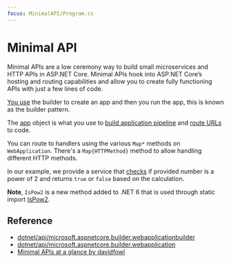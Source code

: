 ```yaml
---
focus: MinimalAPI/Program.cs
---
```


# Minimal API

Minimal APIs are a low ceremony way to build small microservices and HTTP APIs in ASP.NET Core. Minimal APIs hook into ASP.NET Core’s hosting and routing capabilities and allow you to create fully functioning APIs with just a few lines of code.

[You use](MinimalAPI/Program.cs:1) the builder to create an app and then you run the app, this is known as the builder pattern.

The [app](MinimalAPI/Program.cs:8) object is what you use to [build application pipeline](MinimalAPI/Program.cs:9-11) and [route URLs](MinimalAPI/Program.cs:13) to code.

You can route to handlers using the various `Map*` methods on `WebApplication`. There's a `Map{HTTPMethod}` method to allow handling different HTTP methods.

In our example, we provide a service that [checks](MinimalAPI/Program.cs:13) if provided number is a power of 2 and returns `true` or `false` based on the calculation.

**Note**, `IsPow2` is a new method added to .NET 6 that is used through static import [IsPow2](MinimalAPI/MinimalAPI.csproj:14).

## Reference

* [dotnet/api/microsoft.aspnetcore.builder.webapplicationbuilder](https://docs.microsoft.com/en-us/dotnet/api/microsoft.aspnetcore.builder.webapplicationbuilder?view=aspnetcore-6.0)
* [dotnet/api/microsoft.aspnetcore.builder.webapplication](https://docs.microsoft.com/en-us/dotnet/api/microsoft.aspnetcore.builder.webapplication?view=aspnetcore-6.0)
* [Minimal APIs at a glance by davidfowl](https://gist.github.com/davidfowl/ff1addd02d239d2d26f4648a06158727)
